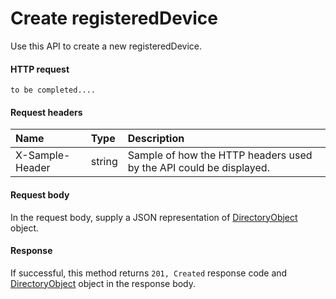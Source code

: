 # Create registeredDevice

Use this API to create a new registeredDevice.
#### HTTP request
```http
to be completed....
```
#### Request headers
| Name       | Type | Description|
|:---------------|:--------|:----------|
| X-Sample-Header  | string  | Sample of how the HTTP headers used by the API could be displayed.|

#### Request body
In the request body, supply a JSON representation of [DirectoryObject]('../api/directoryobject.md') object.


#### Response
If successful, this method returns `201, Created` response code and [DirectoryObject](../resources/directoryobject.md) object in the response body.
